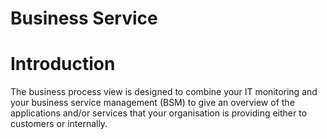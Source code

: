 # Business Service

# Introduction

The business process view is designed to combine your IT monitoring and your business service management (BSM) to give an overview of the applications and/or services that your organisation is providing either to customers or internally.
